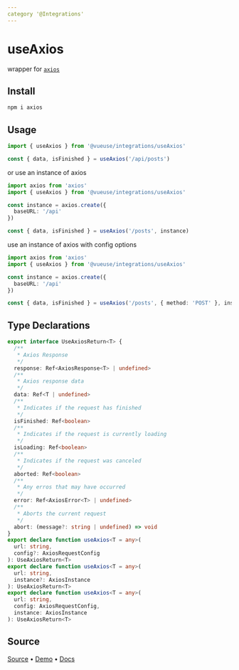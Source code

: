 ```yaml
---
category '@Integrations'
---
```


# useAxios

wrapper for [`axios`](https://github.com/axios/axios)

## Install

```bash
npm i axios
```

## Usage

```ts
import { useAxios } from '@vueuse/integrations/useAxios'

const { data, isFinished } = useAxios('/api/posts')
```

or use an instance of axios

```ts
import axios from 'axios'
import { useAxios } from '@vueuse/integrations/useAxios'

const instance = axios.create({
  baseURL: '/api'
})

const { data, isFinished } = useAxios('/posts', instance)
```

use an instance of axios with config options

```ts
import axios from 'axios'
import { useAxios } from '@vueuse/integrations/useAxios'

const instance = axios.create({
  baseURL: '/api'
})

const { data, isFinished } = useAxios('/posts', { method: 'POST' }, instance)
```

<!--FOOTER_STARTS-->
## Type Declarations

```typescript
export interface UseAxiosReturn<T> {
  /**
   * Axios Response
   */
  response: Ref<AxiosResponse<T> | undefined>
  /**
   * Axios response data
   */
  data: Ref<T | undefined>
  /**
   * Indicates if the request has finished
   */
  isFinished: Ref<boolean>
  /**
   * Indicates if the request is currently loading
   */
  isLoading: Ref<boolean>
  /**
   * Indicates if the request was canceled
   */
  aborted: Ref<boolean>
  /**
   * Any erros that may have occurred
   */
  error: Ref<AxiosError<T> | undefined>
  /**
   * Aborts the current request
   */
  abort: (message?: string | undefined) => void
}
export declare function useAxios<T = any>(
  url: string,
  config?: AxiosRequestConfig
): UseAxiosReturn<T>
export declare function useAxios<T = any>(
  url: string,
  instance?: AxiosInstance
): UseAxiosReturn<T>
export declare function useAxios<T = any>(
  url: string,
  config: AxiosRequestConfig,
  instance: AxiosInstance
): UseAxiosReturn<T>
```

## Source

[Source](https://github.com/vueuse/vueuse/blob/main/packages/integrations/useAxios/index.ts) • [Demo](https://github.com/vueuse/vueuse/blob/main/packages/integrations/useAxios/demo.vue) • [Docs](https://github.com/vueuse/vueuse/blob/main/packages/integrations/useAxios/index.md)


<!--FOOTER_ENDS-->
